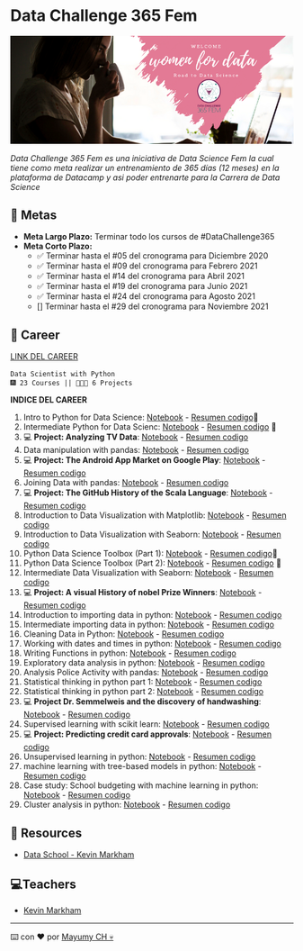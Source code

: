 # Data Challenge 365 Fem

![banner_datachallenge365](https://raw.githubusercontent.com/MayumyCH/data-scientist-with-python-datacamp/main/0.%20Resources/images/banner_challenge.png)

_Data Challenge 365 Fem es una iniciativa de Data Science Fem la cual tiene como meta realizar un entrenamiento de 365 días (12 meses) en la plataforma de Datacamp y asi poder entrenarte para la Carrera de Data Science_

## 🚀 Metas 

- **Meta Largo Plazo:** Terminar todo los cursos de #DataChallenge365
- **Meta Corto Plazo:**
  - ✅ Terminar hasta el #05 del cronograma para Diciembre 2020 
  - ✅ Terminar hasta el #09 del cronograma para Febrero 2021
  - ✅ Terminar hasta el #14 del cronograma para Abril 2021
  - ✅ Terminar hasta el #19 del cronograma para Junio 2021
  - ✅ Terminar hasta el #24 del cronograma para Agosto 2021
  - [] Terminar hasta el #29 del cronograma para Noviembre 2021


## 🤖 Career  
[LINK DEL CAREER](https://learn.datacamp.com/career-tracks/data-scientist-with-python)

```
Data Scientist with Python
🎆 23 Courses || 👩🏻‍💼 6 Projects
```

**INDICE DEL CAREER**
01. Intro to Python for Data Science: [Notebook]() - [Resumen codigo]()🌟
02. Intermediate Python for Data Scienc: [Notebook]() - [Resumen codigo]() 🌟
03. 💻 **Project: Analyzing TV Data**: [Notebook]() - [Resumen codigo]()
04. Data manipulation with pandas: [Notebook]() - [Resumen codigo]()
05. 💻 **Project: The Android App  Market on Google Play**: [Notebook]() - [Resumen codigo]()
06. Joining Data with pandas: [Notebook]() - [Resumen codigo]()
07. 💻 **Project: The GitHub History of the Scala Language**: [Notebook]() - [Resumen codigo]()
08. Introduction to Data Visualization with Matplotlib: [Notebook]() - [Resumen codigo]()
09. Introduction to Data Visualization with Seaborn: [Notebook]() - [Resumen codigo]()
10. Python Data Science Toolbox (Part 1): [Notebook]() - [Resumen codigo]()🌟
11. Python Data Science Toolbox (Part 2): [Notebook]() - [Resumen codigo]() 🌟
12. Intermediate Data Visualization with Seaborn: [Notebook]() - [Resumen codigo]()
13. 💻 **Project: A visual History of nobel Prize Winners**: [Notebook]() - [Resumen codigo]()
14. Introduction to importing data in python: [Notebook]() - [Resumen codigo]()
15.	Intermediate importing data in python: [Notebook]() - [Resumen codigo]()
16.	Cleaning Data in Python: [Notebook]() - [Resumen codigo]()
17.	Working with dates and times in python: [Notebook]() - [Resumen codigo]()
18.	Writing Functions in python: [Notebook]() - [Resumen codigo]()
19.	Exploratory data analysis in python: [Notebook]() - [Resumen codigo]()
20.	Analysis Police Activity with pandas: [Notebook]() - [Resumen codigo]()
21.	Statistical thinking in python part 1: [Notebook]() - [Resumen codigo]()
22.	Statistical thinking in python part 2: [Notebook]() - [Resumen codigo]()
23.	💻 **Project Dr. Semmelweis and the discovery of handwashing**: [Notebook]() - [Resumen codigo]()
24.	Supervised learning with scikit learn: [Notebook]() - [Resumen codigo]()
25.	💻 **Project: Predicting credit card approvals**: [Notebook]() - [Resumen codigo]()
26.	Unsupervised learning in python: [Notebook]() - [Resumen codigo]()
27.	machine learning with tree-based models in python: [Notebook]() - [Resumen codigo]()
28.	Case study: School budgeting with machine learning in python: [Notebook]() - [Resumen codigo]()
29.	Cluster analysis in python: [Notebook]() - [Resumen codigo]()

## 📌 Resources 
- [Data School - Kevin Markham](https://www.dataschool.io/) 

## 💻Teachers
- [Kevin Markham](https://www.datacamp.com/instructors/kevinmarkham)

---
⌨️ con ❤️ por [Mayumy CH 💀](https://github.com/MayumyCH)